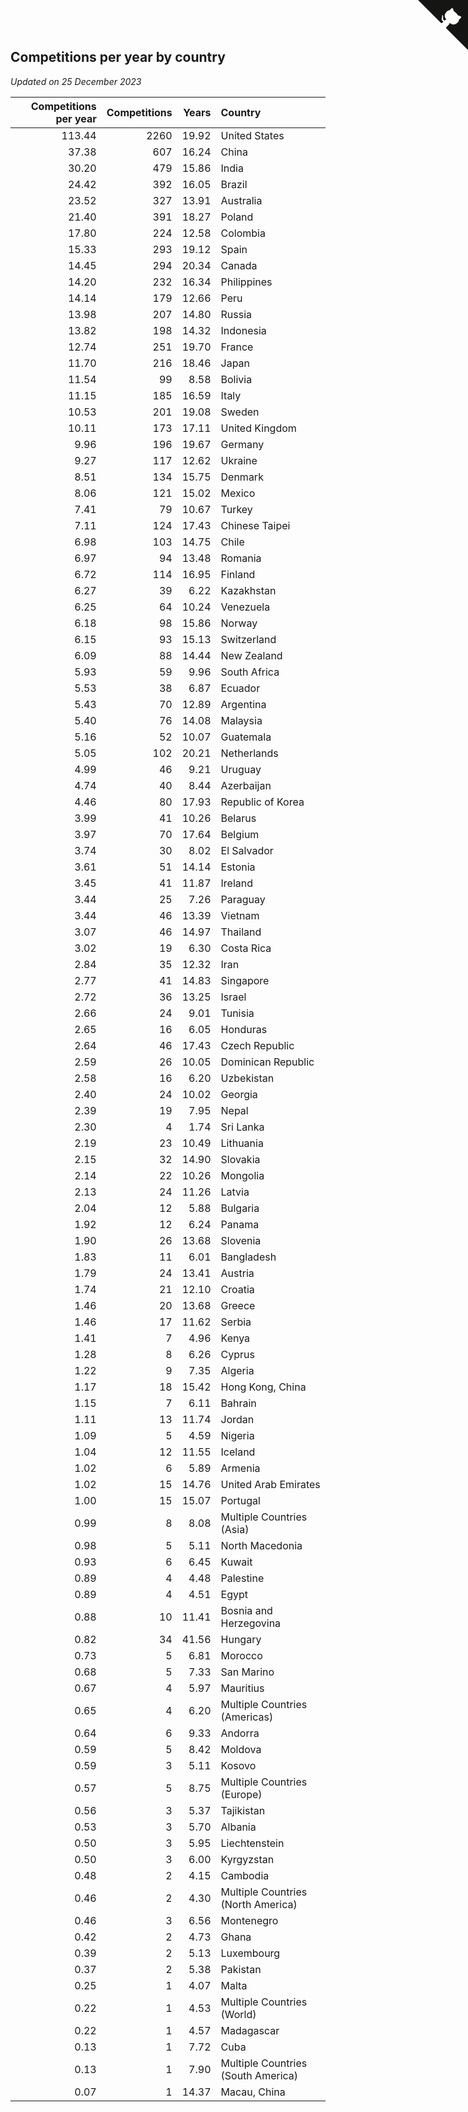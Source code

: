 ## Competitions per year by country

*Updated on 25 December 2023*

| Competitions per year | Competitions | Years | Country |
| ---: | ---: | ---: | :--- |
| 113.44 | 2260 | 19.92 | United States |
| 37.38 | 607 | 16.24 | China |
| 30.20 | 479 | 15.86 | India |
| 24.42 | 392 | 16.05 | Brazil |
| 23.52 | 327 | 13.91 | Australia |
| 21.40 | 391 | 18.27 | Poland |
| 17.80 | 224 | 12.58 | Colombia |
| 15.33 | 293 | 19.12 | Spain |
| 14.45 | 294 | 20.34 | Canada |
| 14.20 | 232 | 16.34 | Philippines |
| 14.14 | 179 | 12.66 | Peru |
| 13.98 | 207 | 14.80 | Russia |
| 13.82 | 198 | 14.32 | Indonesia |
| 12.74 | 251 | 19.70 | France |
| 11.70 | 216 | 18.46 | Japan |
| 11.54 | 99 | 8.58 | Bolivia |
| 11.15 | 185 | 16.59 | Italy |
| 10.53 | 201 | 19.08 | Sweden |
| 10.11 | 173 | 17.11 | United Kingdom |
| 9.96 | 196 | 19.67 | Germany |
| 9.27 | 117 | 12.62 | Ukraine |
| 8.51 | 134 | 15.75 | Denmark |
| 8.06 | 121 | 15.02 | Mexico |
| 7.41 | 79 | 10.67 | Turkey |
| 7.11 | 124 | 17.43 | Chinese Taipei |
| 6.98 | 103 | 14.75 | Chile |
| 6.97 | 94 | 13.48 | Romania |
| 6.72 | 114 | 16.95 | Finland |
| 6.27 | 39 | 6.22 | Kazakhstan |
| 6.25 | 64 | 10.24 | Venezuela |
| 6.18 | 98 | 15.86 | Norway |
| 6.15 | 93 | 15.13 | Switzerland |
| 6.09 | 88 | 14.44 | New Zealand |
| 5.93 | 59 | 9.96 | South Africa |
| 5.53 | 38 | 6.87 | Ecuador |
| 5.43 | 70 | 12.89 | Argentina |
| 5.40 | 76 | 14.08 | Malaysia |
| 5.16 | 52 | 10.07 | Guatemala |
| 5.05 | 102 | 20.21 | Netherlands |
| 4.99 | 46 | 9.21 | Uruguay |
| 4.74 | 40 | 8.44 | Azerbaijan |
| 4.46 | 80 | 17.93 | Republic of Korea |
| 3.99 | 41 | 10.26 | Belarus |
| 3.97 | 70 | 17.64 | Belgium |
| 3.74 | 30 | 8.02 | El Salvador |
| 3.61 | 51 | 14.14 | Estonia |
| 3.45 | 41 | 11.87 | Ireland |
| 3.44 | 25 | 7.26 | Paraguay |
| 3.44 | 46 | 13.39 | Vietnam |
| 3.07 | 46 | 14.97 | Thailand |
| 3.02 | 19 | 6.30 | Costa Rica |
| 2.84 | 35 | 12.32 | Iran |
| 2.77 | 41 | 14.83 | Singapore |
| 2.72 | 36 | 13.25 | Israel |
| 2.66 | 24 | 9.01 | Tunisia |
| 2.65 | 16 | 6.05 | Honduras |
| 2.64 | 46 | 17.43 | Czech Republic |
| 2.59 | 26 | 10.05 | Dominican Republic |
| 2.58 | 16 | 6.20 | Uzbekistan |
| 2.40 | 24 | 10.02 | Georgia |
| 2.39 | 19 | 7.95 | Nepal |
| 2.30 | 4 | 1.74 | Sri Lanka |
| 2.19 | 23 | 10.49 | Lithuania |
| 2.15 | 32 | 14.90 | Slovakia |
| 2.14 | 22 | 10.26 | Mongolia |
| 2.13 | 24 | 11.26 | Latvia |
| 2.04 | 12 | 5.88 | Bulgaria |
| 1.92 | 12 | 6.24 | Panama |
| 1.90 | 26 | 13.68 | Slovenia |
| 1.83 | 11 | 6.01 | Bangladesh |
| 1.79 | 24 | 13.41 | Austria |
| 1.74 | 21 | 12.10 | Croatia |
| 1.46 | 20 | 13.68 | Greece |
| 1.46 | 17 | 11.62 | Serbia |
| 1.41 | 7 | 4.96 | Kenya |
| 1.28 | 8 | 6.26 | Cyprus |
| 1.22 | 9 | 7.35 | Algeria |
| 1.17 | 18 | 15.42 | Hong Kong, China |
| 1.15 | 7 | 6.11 | Bahrain |
| 1.11 | 13 | 11.74 | Jordan |
| 1.09 | 5 | 4.59 | Nigeria |
| 1.04 | 12 | 11.55 | Iceland |
| 1.02 | 6 | 5.89 | Armenia |
| 1.02 | 15 | 14.76 | United Arab Emirates |
| 1.00 | 15 | 15.07 | Portugal |
| 0.99 | 8 | 8.08 | Multiple Countries (Asia) |
| 0.98 | 5 | 5.11 | North Macedonia |
| 0.93 | 6 | 6.45 | Kuwait |
| 0.89 | 4 | 4.48 | Palestine |
| 0.89 | 4 | 4.51 | Egypt |
| 0.88 | 10 | 11.41 | Bosnia and Herzegovina |
| 0.82 | 34 | 41.56 | Hungary |
| 0.73 | 5 | 6.81 | Morocco |
| 0.68 | 5 | 7.33 | San Marino |
| 0.67 | 4 | 5.97 | Mauritius |
| 0.65 | 4 | 6.20 | Multiple Countries (Americas) |
| 0.64 | 6 | 9.33 | Andorra |
| 0.59 | 5 | 8.42 | Moldova |
| 0.59 | 3 | 5.11 | Kosovo |
| 0.57 | 5 | 8.75 | Multiple Countries (Europe) |
| 0.56 | 3 | 5.37 | Tajikistan |
| 0.53 | 3 | 5.70 | Albania |
| 0.50 | 3 | 5.95 | Liechtenstein |
| 0.50 | 3 | 6.00 | Kyrgyzstan |
| 0.48 | 2 | 4.15 | Cambodia |
| 0.46 | 2 | 4.30 | Multiple Countries (North America) |
| 0.46 | 3 | 6.56 | Montenegro |
| 0.42 | 2 | 4.73 | Ghana |
| 0.39 | 2 | 5.13 | Luxembourg |
| 0.37 | 2 | 5.38 | Pakistan |
| 0.25 | 1 | 4.07 | Malta |
| 0.22 | 1 | 4.53 | Multiple Countries (World) |
| 0.22 | 1 | 4.57 | Madagascar |
| 0.13 | 1 | 7.72 | Cuba |
| 0.13 | 1 | 7.90 | Multiple Countries (South America) |
| 0.07 | 1 | 14.37 | Macau, China |


<a href="https://github.com/jonatanklosko/wca_statistics" class="github-corner" aria-label="View source on Github"><svg width="80" height="80" viewBox="0 0 250 250" style="fill:#151513; color:#fff; position: absolute; top: 0; border: 0; right: 0;" aria-hidden="true"><path d="M0,0 L115,115 L130,115 L142,142 L250,250 L250,0 Z"></path><path d="M128.3,109.0 C113.8,99.7 119.0,89.6 119.0,89.6 C122.0,82.7 120.5,78.6 120.5,78.6 C119.2,72.0 123.4,76.3 123.4,76.3 C127.3,80.9 125.5,87.3 125.5,87.3 C122.9,97.6 130.6,101.9 134.4,103.2" fill="currentColor" style="transform-origin: 130px 106px;" class="octo-arm"></path><path d="M115.0,115.0 C114.9,115.1 118.7,116.5 119.8,115.4 L133.7,101.6 C136.9,99.2 139.9,98.4 142.2,98.6 C133.8,88.0 127.5,74.4 143.8,58.0 C148.5,53.4 154.0,51.2 159.7,51.0 C160.3,49.4 163.2,43.6 171.4,40.1 C171.4,40.1 176.1,42.5 178.8,56.2 C183.1,58.6 187.2,61.8 190.9,65.4 C194.5,69.0 197.7,73.2 200.1,77.6 C213.8,80.2 216.3,84.9 216.3,84.9 C212.7,93.1 206.9,96.0 205.4,96.6 C205.1,102.4 203.0,107.8 198.3,112.5 C181.9,128.9 168.3,122.5 157.7,114.1 C157.9,116.9 156.7,120.9 152.7,124.9 L141.0,136.5 C139.8,137.7 141.6,141.9 141.8,141.8 Z" fill="currentColor" class="octo-body"></path></svg></a><style>.github-corner:hover .octo-arm{animation:octocat-wave 560ms ease-in-out}@keyframes octocat-wave{0%,100%{transform:rotate(0)}20%,60%{transform:rotate(-25deg)}40%,80%{transform:rotate(10deg)}}@media (max-width:500px){.github-corner:hover .octo-arm{animation:none}.github-corner .octo-arm{animation:octocat-wave 560ms ease-in-out}}</style>
